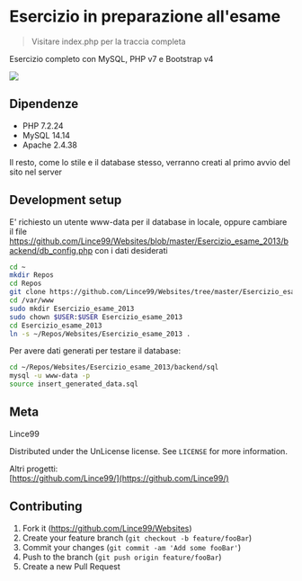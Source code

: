 # Esercizio in preparazione all'esame
> Visitare index.php per la traccia completa

Esercizio completo con MySQL, PHP v7 e Bootstrap v4

![](header.png)

## Dipendenze

- PHP 7.2.24
- MySQL 14.14
- Apache 2.4.38

Il resto, come lo stile e il database stesso, verranno creati al primo avvio del sito nel server

## Development setup

E' richiesto un utente www-data per il database in locale, oppure cambiare il file https://github.com/Lince99/Websites/blob/master/Esercizio_esame_2013/backend/db_config.php con i dati desiderati

```sh
cd ~
mkdir Repos
cd Repos
git clone https://github.com/Lince99/Websites/tree/master/Esercizio_esame_2013
cd /var/www
sudo mkdir Esercizio_esame_2013
sudo chown $USER:$USER Esercizio_esame_2013
cd Esercizio_esame_2013
ln -s ~/Repos/Websites/Esercizio_esame_2013 .
```

Per avere dati generati per testare il database:

```bash
cd ~/Repos/Websites/Esercizio_esame_2013/backend/sql
mysql -u www-data -p
source insert_generated_data.sql
```

## Meta

Lince99

Distributed under the UnLicense license. See ``LICENSE`` for more information.

Altri progetti:  
[https://github.com/Lince99/](https://github.com/Lince99/)

## Contributing

1. Fork it (<https://github.com/Lince99/Websites>)
2. Create your feature branch (`git checkout -b feature/fooBar`)
3. Commit your changes (`git commit -am 'Add some fooBar'`)
4. Push to the branch (`git push origin feature/fooBar`)
5. Create a new Pull Request
